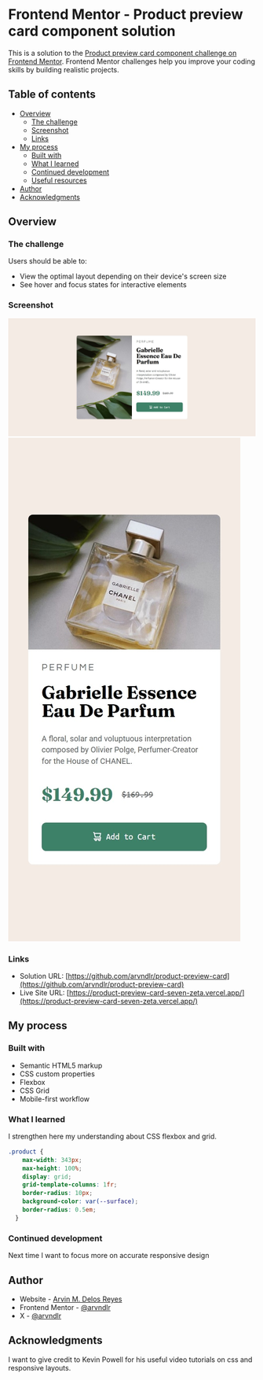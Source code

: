 # Frontend Mentor - Product preview card component solution

This is a solution to the [Product preview card component challenge on Frontend Mentor](https://www.frontendmentor.io/challenges/product-preview-card-component-GO7UmttRfa). Frontend Mentor challenges help you improve your coding skills by building realistic projects. 

## Table of contents

- [Overview](#overview)
  - [The challenge](#the-challenge)
  - [Screenshot](#screenshot)
  - [Links](#links)
- [My process](#my-process)
  - [Built with](#built-with)
  - [What I learned](#what-i-learned)
  - [Continued development](#continued-development)
  - [Useful resources](#useful-resources)
- [Author](#author)
- [Acknowledgments](#acknowledgments)


## Overview

### The challenge

Users should be able to:

- View the optimal layout depending on their device's screen size
- See hover and focus states for interactive elements

### Screenshot

![](./actual/desktop-view.jpeg)
![](./actual/mobile-view.jpeg)


### Links

- Solution URL: [https://github.com/arvndlr/product-preview-card](https://github.com/arvndlr/product-preview-card)
- Live Site URL: [https://product-preview-card-seven-zeta.vercel.app/](https://product-preview-card-seven-zeta.vercel.app/)

## My process

### Built with

- Semantic HTML5 markup
- CSS custom properties
- Flexbox
- CSS Grid
- Mobile-first workflow

### What I learned

I strengthen here my understanding about CSS flexbox and grid.

```css
.product {
    max-width: 343px;
    max-height: 100%;
    display: grid;
    grid-template-columns: 1fr;
    border-radius: 10px;
    background-color: var(--surface);
    border-radius: 0.5em;
  }
```

### Continued development

Next time I want to focus more on accurate responsive design

## Author

- Website - [Arvin M. Delos Reyes](https://arvin-delosreyes.vercel.app/)
- Frontend Mentor - [@arvndlr](https://www.frontendmentor.io/profile/arvndlr)
- X - [@arvndlr
](https://x.com/arvndlr)


## Acknowledgments

I want to give credit to Kevin Powell for his useful video tutorials on css and responsive layouts.


